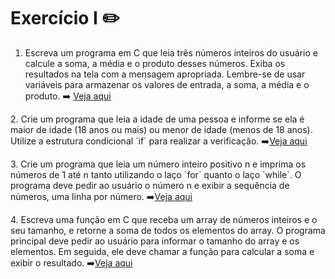 # Exercício I ✏️<br>
1. Escreva um programa em C que leia três números inteiros do usuário e calcule a soma, a média e o produto desses números. Exiba os resultados na tela com a mensagem apropriada. Lembre-se de usar variáveis para armazenar os valores de entrada, a soma, a média e o produto. ➡️ [Veja aqui](01.c)
<p>2. Crie um programa que leia a idade de uma pessoa e informe se ela é maior de idade (18 anos ou mais) ou menor de idade (menos de 18 anos). Utilize a estrutura condicional `if` para realizar a verificação. ➡️<a href="https://github.com/pedronicolascosta/Algoritmos-e-Estrutura-de-Dados-3/blob/main/Exercicio%2001/02.c">Veja aqui</a></p>
<p>3. Crie um programa que leia um número inteiro positivo n e imprima os números de 1 até n tanto utilizando o laço `for` quanto o laço `while`. O programa deve pedir ao usuário o número n e exibir a sequência de números, uma linha por número. ➡️<a href="https://github.com/pedronicolascosta/Algoritmos-e-Estrutura-de-Dados-3/blob/main/Exercicio%2001/03.c">Veja aqui</a></p>
<p>4. Escreva uma função em C que receba um array de números inteiros e o seu tamanho, e retorne a soma de todos os elementos do array. O programa principal deve pedir ao usuário para informar o tamanho do array e os elementos. Em seguida, ele deve chamar a função para calcular a soma e exibir o resultado. ➡️<a href="https://github.com/pedronicolascosta/Algoritmos-e-Estrutura-de-Dados-3/blob/main/Exercicio%2001/04.c">Veja aqui</a></p>

